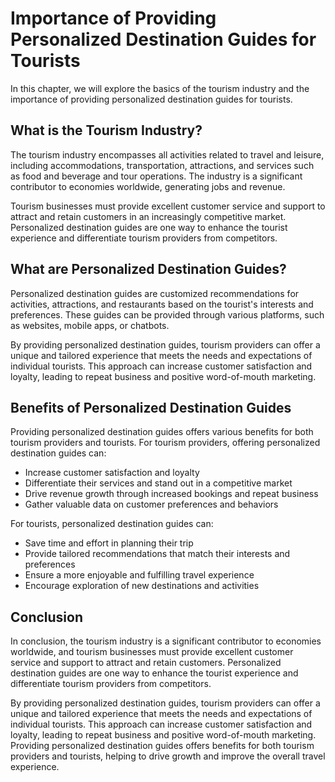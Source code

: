 Importance of Providing Personalized Destination Guides for Tourists
===========================================================================================================

In this chapter, we will explore the basics of the tourism industry and the importance of providing personalized destination guides for tourists.

What is the Tourism Industry?
-----------------------------

The tourism industry encompasses all activities related to travel and leisure, including accommodations, transportation, attractions, and services such as food and beverage and tour operations. The industry is a significant contributor to economies worldwide, generating jobs and revenue.

Tourism businesses must provide excellent customer service and support to attract and retain customers in an increasingly competitive market. Personalized destination guides are one way to enhance the tourist experience and differentiate tourism providers from competitors.

What are Personalized Destination Guides?
-----------------------------------------

Personalized destination guides are customized recommendations for activities, attractions, and restaurants based on the tourist's interests and preferences. These guides can be provided through various platforms, such as websites, mobile apps, or chatbots.

By providing personalized destination guides, tourism providers can offer a unique and tailored experience that meets the needs and expectations of individual tourists. This approach can increase customer satisfaction and loyalty, leading to repeat business and positive word-of-mouth marketing.

Benefits of Personalized Destination Guides
-------------------------------------------

Providing personalized destination guides offers various benefits for both tourism providers and tourists. For tourism providers, offering personalized destination guides can:

* Increase customer satisfaction and loyalty
* Differentiate their services and stand out in a competitive market
* Drive revenue growth through increased bookings and repeat business
* Gather valuable data on customer preferences and behaviors

For tourists, personalized destination guides can:

* Save time and effort in planning their trip
* Provide tailored recommendations that match their interests and preferences
* Ensure a more enjoyable and fulfilling travel experience
* Encourage exploration of new destinations and activities

Conclusion
----------

In conclusion, the tourism industry is a significant contributor to economies worldwide, and tourism businesses must provide excellent customer service and support to attract and retain customers. Personalized destination guides are one way to enhance the tourist experience and differentiate tourism providers from competitors.

By providing personalized destination guides, tourism providers can offer a unique and tailored experience that meets the needs and expectations of individual tourists. This approach can increase customer satisfaction and loyalty, leading to repeat business and positive word-of-mouth marketing. Providing personalized destination guides offers benefits for both tourism providers and tourists, helping to drive growth and improve the overall travel experience.
